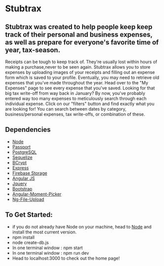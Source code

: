 # Stubtrax


## Stubtrax was created to help people keep keep track of their personal and business expenses, as well as prepare for everyone's favorite time of year, tax-season.
Receipts can be tough to keep track of. They're usually lost within hours of making a purchase,never to be seen again. Stubtrax allows you to store expenses by uploading images of your receipts and filling out an expense form which is saved to your profile. Eventually, you may need to retrieve old expenses that you've made throughout the year. Head over to the "My Expenses" page to see every expense that you've saved. Looking for that big tax write-off from way back in January? By now, you've probably entered way too many expenses to meticulously search through each individual expense. Click on our "filters" button and find exactly what you are looking for! You can search between dates by category, business/personal expenses, tax write-offs, or combination of these.


## Dependencies 
* [Node](https://nodejs.org/) 
* [Passport](http://www.passportjs.org/)
* [PostgreSQL](https://www.postgresql.org)
* [Sequelize](http://docs.sequelizejs.com/)
* [BCrypt](https://www.npmjs.com/package/bcrypt)
* [Express](https://www.http://expressjs.com/)
* [Firebase Storage](https://firebase.google.com)
* [Angular JS](https://angularjs.org)
* [Jquery](http://jquery.com/)
* [Bootstrap](https://www.npmjs.com/package/bcrypt)
* [Angular-Moment-Picker](https://github.com/indrimuska/angular-moment-picker)
* [Ng-File-Upload](https://www.github.com/danialfarid/ng-file-upload)



## To Get Started:
* if you do not already have Node on your machine, head to [Node](https://nodejs.org/en/) and install the most current version. 
* npm install
* node create-db.js 
* In one terminal window : npm start 
* In one terminal window : npm run dev 
* Head to localhost:3000 to check out the home page!
 
